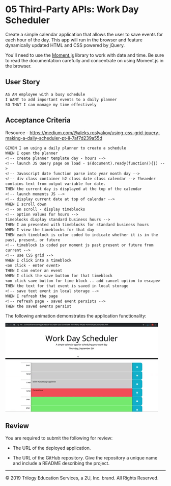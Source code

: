 # 05 Third-Party APIs: Work Day Scheduler

Create a simple calendar application that allows the user to save events for each hour of the day. This app will run in the browser and feature dynamically updated HTML and CSS powered by jQuery.

You'll need to use the [Moment.js](https://momentjs.com/) library to work with date and time. Be sure to read the documentation carefully and concentrate on using Moment.js in the browser.

## User Story

```
AS AN employee with a busy schedule
I WANT to add important events to a daily planner
SO THAT I can manage my time effectively
```

## Acceptance Criteria

Resource - https://medium.com/@aleks.roslyakov/using-css-grid-jquery-making-a-daily-scheduler-pt-ii-7af7d239a55d

```
GIVEN I am using a daily planner to create a schedule
WHEN I open the planner
<!-- create planner template day - hours -->
<!-- launch JS Query page on load - $(document).ready(function(){}) -->
<!-- Javascript date function parse into year month day -->
<!-- div class container h2 class date class calendar --> ?heaeder contains text from output variable for date.
THEN the current day is displayed at the top of the calendar
<!-- launch moments JS -->
<!-- display current date at top of calendar -->
WHEN I scroll down
<!-- on scroll - display timeblocks 
<!-- option values for hours -->
timeblocks display standard business hours -->
THEN I am presented with timeblocks for standard business hours
WHEN I view the timeblocks for that day
THEN each timeblock is color coded to indicate whether it is in the past, present, or future
<!-- timeblock is coded per moment js past present or future from current -->
<!-- use CSS grid -->
WHEN I click into a timeblock
<on click - enter event>
THEN I can enter an event
WHEN I click the save button for that timeblock
<on click save button for time block .. add cancel option to escape>
THEN the text for that event is saved in local storage
<!-- save text event in local storage -->
WHEN I refresh the page
<!-- refresh page - saved event persists -->
THEN the saved events persist
```

The following animation demonstrates the application functionality:

![day planner demo](./Assets/05-third-party-apis-homework-demo.gif)

## Review

You are required to submit the following for review:

* The URL of the deployed application.

* The URL of the GitHub repository. Give the repository a unique name and include a README describing the project.

- - -
© 2019 Trilogy Education Services, a 2U, Inc. brand. All Rights Reserved.
